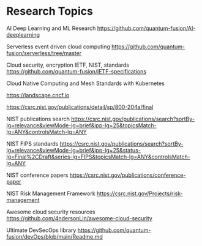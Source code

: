 # Research Topics

AI Deep Learning and ML Research
https://github.com/quantum-fusion/AI-deeplearning

Serverless event driven cloud computing 
https://github.com/quantum-fusion/serverless/tree/master

Cloud security, encryption IETF, NIST, standards
https://github.com/quantum-fusion/IETF-specifications

Cloud Native Computing and Mesh Standards with Kubernetes

https://landscape.cncf.io

https://csrc.nist.gov/publications/detail/sp/800-204a/final

NIST publications search 
https://csrc.nist.gov/publications/search?sortBy-lg=relevance&viewMode-lg=brief&ipp-lg=25&topicsMatch-lg=ANY&controlsMatch-lg=ANY

NIST FIPS standards 
https://csrc.nist.gov/publications/search?sortBy-lg=relevance&viewMode-lg=brief&ipp-lg=25&status-lg=Final%2CDraft&series-lg=FIPS&topicsMatch-lg=ANY&controlsMatch-lg=ANY

NIST conference papers 
https://csrc.nist.gov/publications/conference-paper

NIST Risk Management Framework
https://csrc.nist.gov/Projects/risk-management

Awesome cloud security resources
https://github.com/4ndersonLin/awesome-cloud-security

Ultimate DevSecOps library
https://github.com/quantum-fusion/devOps/blob/main/Readme.md


